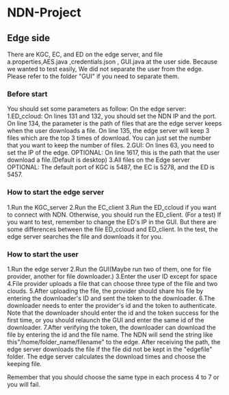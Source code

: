 # NDN-Project

## Edge side
There are KGC, EC, and ED on the edge server, and file a.properties,AES.java ,credentials.json , GUI.java at the user side.
Because we wanted to test easily, We did not separate the user from the edge.
Please refer to the folder "GUI" if you need to separate them.

### Before start
You should set some parameters as follow:
On the edge server:
1.ED_ccloud:
On lines 131 and 132, you should set the NDN IP and the port.
On line 134, the parameter is the path of files that are the edge server keeps when the user downloads a file.
On line 135, the edge server will keep 3 files which are the top 3 times of download.
You can just set the number that you want to keep the number of files.
2.GUI:
On lines 63, you need to set the IP of the edge.
OPTIONAL:
On line 1617, this is the path that the user download a file.(Default is desktop)
3.All files on the Edge server
OPTIONAL:
The default port of KGC is 5487, the EC is 5278, and the ED is 5457.


### How to start the edge server
1.Run the KGC_server
2.Run the EC_client
3.Run the ED_ccloud if you want to connect with NDN.
Otherwise, you should run the ED_client. (For a test)
If you want to test, remember to change the ED's IP in the GUI.
But there are some differences between the file ED_ccloud and ED_client.
In the test, the edge server searches the file and downloads it for you.

### How to start the user
1.Run the edge server
2.Run the GUI(Maybe run two of them, one for file provider, another for file downloader.)
3.Enter the user ID except for space
4.File provider uploads a file that can choose three type of the file and two clouds.
5.After uploading the file, the provider should share his file by entering the downloader's ID and sent the token to the downloader.
6.The downloader needs to enter the provider's id and the token to authenticate.
Note that the downloader should enter the id and the token success for the first time, or you should relaunch the GUI and enter the same id of the downloader.
7.After verifying the token, the downloader can download the file by entering the id and the file name.
The NDN will send the string like this"/home/folder_name/filename" to the edge.
After receiving the path, the edge server downloads the file if the file did not be kept in the "edgefile" folder. 
The edge server calculates the download times and choose the keeping file.

Remember that you should choose the same type in each process 4 to 7 or you will fail.
